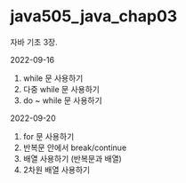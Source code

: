 # java505_java_chap03
자바 기초 3장.

2022-09-16
1. while 문 사용하기
2. 다중 while 문 사용하기
3. do ~ while 문 사용하기

2022-09-20
1. for 문 사용하기
2. 반복문 안에서 break/continue
3. 배열 사용하기 (반복문과 배열)
4. 2차원 배열 사용하기
